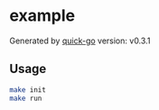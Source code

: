 # example

Generated by [quick-go](https://github.com/maguowei/quick-go) version: v0.3.1

## Usage

```bash
make init
make run
```

